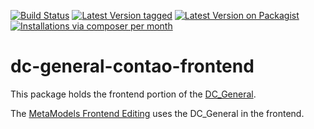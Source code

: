 [![Build Status](https://travis-ci.org/contao-community-alliance/dc-general-contao-frontend.png)](https://travis-ci.org/contao-community-alliance/dc-general-contao-frontend)
[![Latest Version tagged](http://img.shields.io/github/tag/contao-community-alliance/dc-general-contao-frontend.svg)](https://github.com/contao-community-alliance/dc-general-contao-frontend/tags)
[![Latest Version on Packagist](http://img.shields.io/packagist/v/contao-community-alliance/dc-general-contao-frontend.svg)](https://packagist.org/packages/contao-community-alliance/dc-general-contao-frontend)
[![Installations via composer per month](http://img.shields.io/packagist/dm/contao-community-alliance/dc-general-contao-frontend.svg)](https://packagist.org/packages/contao-community-alliance/dc-general-contao-frontend)

dc-general-contao-frontend
==========================

This package holds the frontend portion of the [DC_General](https://github.com/contao-community-alliance/dc-general).

The [MetaModels Frontend Editing](https://github.com/metamodels/contao-frontend-editing) uses the DC_General in the frontend.
